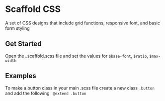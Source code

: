 # Scaffold CSS
A set of CSS designs that include grid functions, responsive font, and basic form styling

## Get Started
Open the _scaffold.scss file and set the values for `$base-font`, `$ratio`, `$max-width`

## Examples
To make a button class in your main .scss file create a new class `.button` and add the following ` @extend .button`

